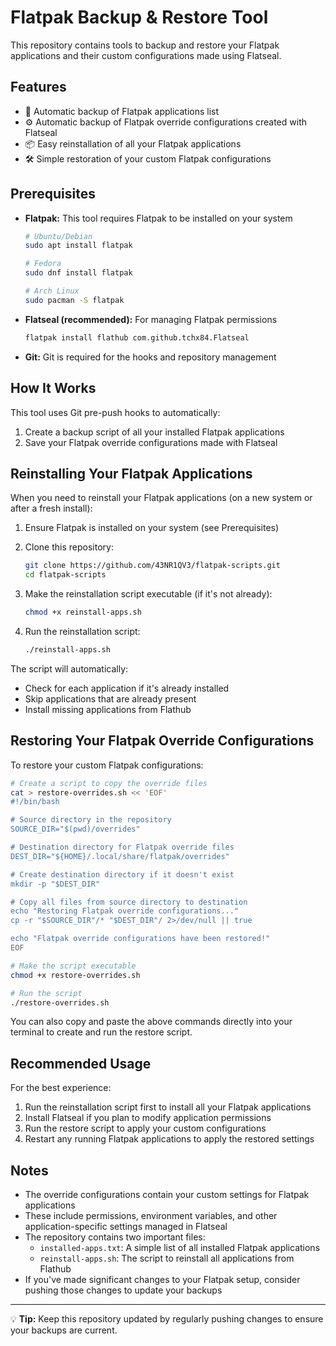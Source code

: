 # Flatpak Backup & Restore Tool

This repository contains tools to backup and restore your Flatpak applications and their custom configurations made using Flatseal.

## Features

- 🔄 Automatic backup of Flatpak applications list
- ⚙️ Automatic backup of Flatpak override configurations created with Flatseal
- 📦 Easy reinstallation of all your Flatpak applications
- 🛠️ Simple restoration of your custom Flatpak configurations

## Prerequisites

- **Flatpak:** This tool requires Flatpak to be installed on your system
  ```bash
  # Ubuntu/Debian
  sudo apt install flatpak
  
  # Fedora
  sudo dnf install flatpak
  
  # Arch Linux
  sudo pacman -S flatpak
  ```

- **Flatseal (recommended):** For managing Flatpak permissions
  ```bash
  flatpak install flathub com.github.tchx84.Flatseal
  ```

- **Git:** Git is required for the hooks and repository management

## How It Works

This tool uses Git pre-push hooks to automatically:

1. Create a backup script of all your installed Flatpak applications
2. Save your Flatpak override configurations made with Flatseal

## Reinstalling Your Flatpak Applications

When you need to reinstall your Flatpak applications (on a new system or after a fresh install):

1. Ensure Flatpak is installed on your system (see Prerequisites)

2. Clone this repository:
   ```bash
   git clone https://github.com/43NR1QV3/flatpak-scripts.git
   cd flatpak-scripts
   ```

3. Make the reinstallation script executable (if it's not already):
   ```bash
   chmod +x reinstall-apps.sh
   ```

4. Run the reinstallation script:
   ```bash
   ./reinstall-apps.sh
   ```

The script will automatically:
- Check for each application if it's already installed
- Skip applications that are already present
- Install missing applications from Flathub

## Restoring Your Flatpak Override Configurations

To restore your custom Flatpak configurations:

```bash
# Create a script to copy the override files
cat > restore-overrides.sh << 'EOF'
#!/bin/bash

# Source directory in the repository
SOURCE_DIR="$(pwd)/overrides"

# Destination directory for Flatpak override files
DEST_DIR="${HOME}/.local/share/flatpak/overrides"

# Create destination directory if it doesn't exist
mkdir -p "$DEST_DIR"

# Copy all files from source directory to destination
echo "Restoring Flatpak override configurations..."
cp -r "$SOURCE_DIR"/* "$DEST_DIR"/ 2>/dev/null || true

echo "Flatpak override configurations have been restored!"
EOF

# Make the script executable
chmod +x restore-overrides.sh

# Run the script
./restore-overrides.sh
```

You can also copy and paste the above commands directly into your terminal to create and run the restore script.

## Recommended Usage

For the best experience:

1. Run the reinstallation script first to install all your Flatpak applications
2. Install Flatseal if you plan to modify application permissions
3. Run the restore script to apply your custom configurations 
4. Restart any running Flatpak applications to apply the restored settings

## Notes

- The override configurations contain your custom settings for Flatpak applications
- These include permissions, environment variables, and other application-specific settings managed in Flatseal
- The repository contains two important files:
  - `installed-apps.txt`: A simple list of all installed Flatpak applications
  - `reinstall-apps.sh`: The script to reinstall all applications from Flathub
- If you've made significant changes to your Flatpak setup, consider pushing those changes to update your backups

---

💡 **Tip:** Keep this repository updated by regularly pushing changes to ensure your backups are current.
